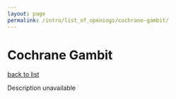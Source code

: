 ```yaml
---
layout: page
permalink: /intro/list_of_openings/cochrane-gambit/
---
```


# Cochrane Gambit

[back to list](../../list_of_openings)

Description unavailable